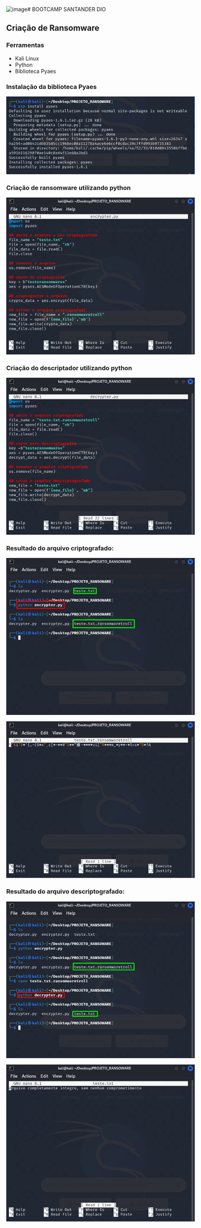 ![image](https://github.com/user-attachments/assets/3faa932c-697b-456d-a698-999902984a4a)# BOOTCAMP SANTANDER DIO

## Criação de Ransomware

### Ferramentas
- Kali Linux
- Python
- Biblioteca Pyaes

### Instalação da biblioteca Pyaes
![Alt text](./pyaes.jpg)

### Criação de ransomware utilizando python
![Alt text](./encrypt.png)

### Criação do descriptador utilizando python
![Alt text](./decrypter.png)

### Resultado do arquivo criptografado:
![Alt text](./resultadocri.png)

![Alt text](./testeram.png)

### Resultado do arquivo descriptografado:
![Alt text](./resultadoscri.png)

![Alt text](./testesram.png)
